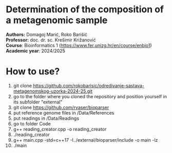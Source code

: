 # Determination of the composition of a metagenomic sample

**Authors:** Domagoj Marić, Roko Barišić  
**Professor:** doc. dr. sc. Krešimir Križanović  
**Course**: Bioinformatics 1 (https://www.fer.unizg.hr/en/course/enbio1)  
**Academic year**: 2024/2025

# How to use?

1. git clone https://github.com/rokobarisic/odredivanje-sastava-metagenomskog-uzorka-2024-25.git
2. go to the folder where you cloned the repository and position yourself in its subfolder "external"
3. git clone https://github.com/rvaser/bioparser
4. put reference genome files in /Data/References
5. put readings in /Data/Readings
6. go to folder Code
7. g++ reading_creator.cpp -o reading_creator
8. ./reading_creator
9. g++ main.cpp -std=c++17 -I../external/bioparser/include -o main -lz
10. ./main
